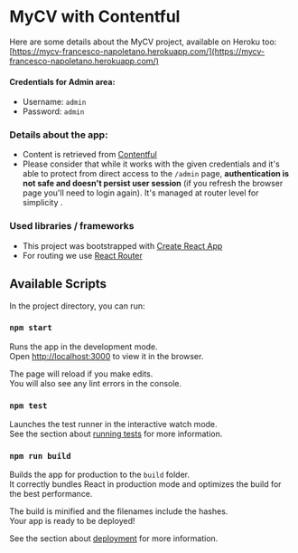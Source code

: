 # MyCV with Contentful

Here are some details about the MyCV project, available on Heroku too: [https://mycv-francesco-napoletano.herokuapp.com/](https://mycv-francesco-napoletano.herokuapp.com/)

#### Credentials for Admin area:

* Username: `admin`
* Password: `admin`

### Details about the app:

* Content is retrieved from [Contentful](https://contentful.com)
* Please consider that while it works with the given credentials and it's able to protect from direct access to the `/admin` page, **authentication is not safe and doesn't persist user session** (if you refresh the browser page you'll need to login again). It's managed at router level for simplicity .

### Used libraries / frameworks

* This project was bootstrapped with [Create React App](https://github.com/facebook/create-react-app)
* For routing we use [React Router](https://github.com/ReactTraining/react-router)

## Available Scripts

In the project directory, you can run:

### `npm start`

Runs the app in the development mode.<br />
Open [http://localhost:3000](http://localhost:3000) to view it in the browser.

The page will reload if you make edits.<br />
You will also see any lint errors in the console.

### `npm test`

Launches the test runner in the interactive watch mode.<br />
See the section about [running tests](https://facebook.github.io/create-react-app/docs/running-tests) for more information.

### `npm run build`

Builds the app for production to the `build` folder.<br />
It correctly bundles React in production mode and optimizes the build for the best performance.

The build is minified and the filenames include the hashes.<br />
Your app is ready to be deployed!

See the section about [deployment](https://facebook.github.io/create-react-app/docs/deployment) for more information.
